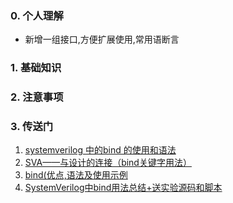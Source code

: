 ### 0. 个人理解
   - 新增一组接口,方便扩展使用,常用语断言
### 1. 基础知识
### 2. 注意事项
### 3. 传送门

1. [systemverilog 中的bind 的使用和语法](https://blog.csdn.net/weixin_41994704/article/details/131760770?spm=1001.2101.3001.6661.1&utm_medium=distribute.pc_relevant_t0.none-task-blog-2%7Edefault%7ECTRLIST%7ERate-1-131760770-blog-120384388.235%5Ev38%5Epc_relevant_yljh&depth_1-utm_source=distribute.pc_relevant_t0.none-task-blog-2%7Edefault%7ECTRLIST%7ERate-1-131760770-blog-120384388.235%5Ev38%5Epc_relevant_yljh&utm_relevant_index=1)
2. [SVA——与设计的连接（bind关键字用法）](https://blog.csdn.net/weixin_46022434/article/details/120384388)
3. [bind(优点,语法及使用示例](https://www.cnblogs.com/csjt/p/15573780.html)
4. [SystemVerilog中bind用法总结+送实验源码和脚本](https://zhuanlan.zhihu.com/p/598066374)

